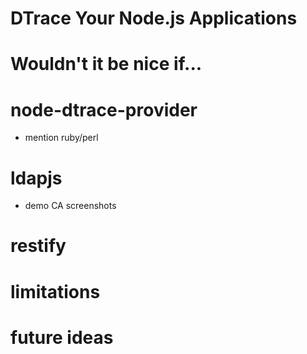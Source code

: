 # DTrace Your Node.js Applications

# Wouldn't it be nice if...

# node-dtrace-provider
- mention ruby/perl

# ldapjs
- demo CA screenshots

# restify

# limitations

# future ideas


